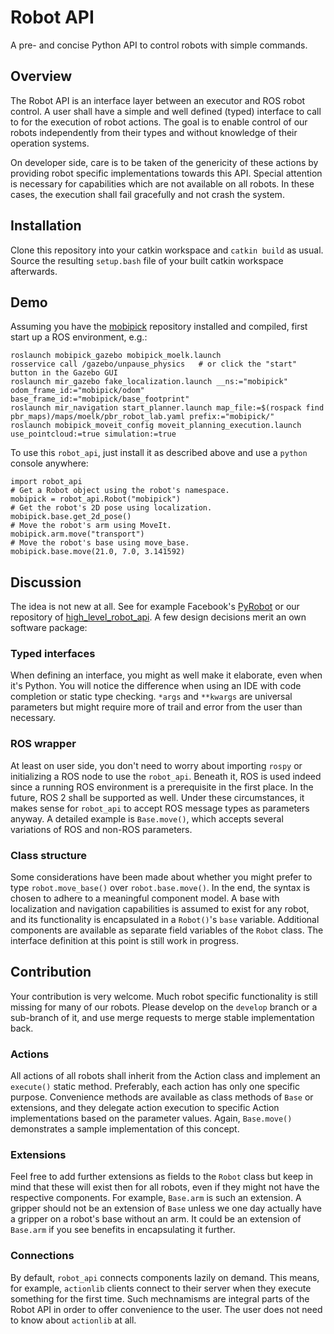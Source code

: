 # Robot API

A pre- and concise Python API to control robots with simple commands.

## Overview

The Robot API is an interface layer between an executor and ROS robot control. A user shall have a simple and well defined (typed) interface to call to for the execution of robot actions. The goal is to enable control of our robots independently from their types and without knowledge of their operation systems.

On developer side, care is to be taken of the genericity of these actions by providing robot specific implementations towards this API. Special attention is necessary for capabilities which are not available on all robots. In these cases, the execution shall fail gracefully and not crash the system.

## Installation

Clone this repository into your catkin workspace and `catkin build` as usual. Source the resulting `setup.bash` file of your built catkin workspace afterwards.

## Demo

Assuming you have the [mobipick](https://git.ni.dfki.de/mobipick/mobipick) repository installed and compiled, first start up a ROS environment, e.g.:
```
roslaunch mobipick_gazebo mobipick_moelk.launch
rosservice call /gazebo/unpause_physics   # or click the "start" button in the Gazebo GUI
roslaunch mir_gazebo fake_localization.launch __ns:="mobipick" odom_frame_id:="mobipick/odom" base_frame_id:="mobipick/base_footprint"
roslaunch mir_navigation start_planner.launch map_file:=$(rospack find pbr_maps)/maps/moelk/pbr_robot_lab.yaml prefix:="mobipick/"
roslaunch mobipick_moveit_config moveit_planning_execution.launch use_pointcloud:=true simulation:=true
```

To use this `robot_api`, just install it as described above and use a `python` console anywhere:
```
import robot_api
# Get a Robot object using the robot's namespace.
mobipick = robot_api.Robot("mobipick")
# Get the robot's 2D pose using localization.
mobipick.base.get_2d_pose()
# Move the robot's arm using MoveIt.
mobipick.arm.move("transport")
# Move the robot's base using move_base.
mobipick.base.move(21.0, 7.0, 3.141592)
```

## Discussion

The idea is not new at all. See for example Facebook's [PyRobot](https://pyrobot.org/) or our repository of [high_level_robot_api](https://git.ni.dfki.de/acting/high_level_robot_api/-/tree/noetic/src/high_level_robot_api). A few design decisions merit an own software package:

### Typed interfaces

When defining an interface, you might as well make it elaborate, even when it's Python. You will notice the difference when using an IDE with code completion or static type checking. `*args` and `**kwargs` are universal parameters but might require more of trail and error from the user than necessary.

### ROS wrapper

At least on user side, you don't need to worry about importing `rospy` or initializing a ROS node to use the `robot_api`. Beneath it, ROS is used indeed since a running ROS environment is a prerequisite in the first place. In the future, ROS 2 shall be supported as well. Under these circumstances, it makes sense for `robot_api` to accept ROS message types as parameters anyway. A detailed example is `Base.move()`, which accepts several variations of ROS and non-ROS parameters.

### Class structure

Some considerations have been made about whether you might prefer to type `robot.move_base()` over `robot.base.move()`. In the end, the syntax is chosen to adhere to a meaningful component model. A base with localization and navigation capabilities is assumed to exist for any robot, and its functionality is encapsulated in a `Robot()`'s `base` variable. Additional components are available as separate field variables of the `Robot` class. The interface definition at this point is still work in progress.

## Contribution

Your contribution is very welcome. Much robot specific functionality is still missing for many of our robots. Please develop on the `develop` branch or a sub-branch of it, and use merge requests to merge stable implementation back.

### Actions

All actions of all robots shall inherit from the Action class and implement an `execute()` static method. Preferably, each action has only one specific purpose. Convenience methods are available as class methods of `Base` or extensions, and they delegate action execution to specific Action implementations based on the parameter values. Again, `Base.move()` demonstrates a sample implementation of this concept.

### Extensions

Feel free to add further extensions as fields to the `Robot` class but keep in mind that these will exist then for all robots, even if they might not have the respective components. For example, `Base.arm` is such an extension. A gripper should not be an extension of `Base` unless we one day actually have a gripper on a robot's base without an arm. It could be an extension of `Base.arm` if you see benefits in encapsulating it further.

### Connections

By default, `robot_api` connects components lazily on demand. This means, for example, `actionlib` clients connect to their server when they execute something for the first time. Such mechnamisms are integral parts of the Robot API in order to offer convenience to the user. The user does not need to know about `actionlib` at all.
